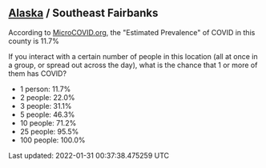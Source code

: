 
## [Alaska](/united-states/alaska) / Southeast Fairbanks

According to [MicroCOVID.org](http://microcovid.org),
the "Estimated Prevalence" of COVID in this county is 11.7%

If you interact with a certain number of people in this location
(all at once in a group, or spread out across the day), what is the chance that
1 or more of them has COVID?

- 1 person: 11.7%
- 2 people: 22.0%
- 3 people: 31.1%
- 5 people: 46.3%
- 10 people: 71.2%
- 25 people: 95.5%
- 100 people: 100.0%

Last updated: 2022-01-31 00:37:38.475259 UTC
